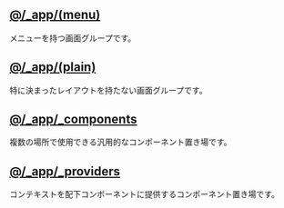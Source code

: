 ## [@/_app/(menu)](./(menu))
メニューを持つ画面グループです。

## [@/_app/(plain)](./(plain))
特に決まったレイアウトを持たない画面グループです。

## [@/_app/_components](./_components)
複数の場所で使用できる汎用的なコンポーネント置き場です。

## [@/_app/_providers](./_providers)
コンテキストを配下コンポーネントに提供するコンポーネント置き場です。
